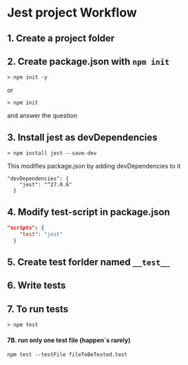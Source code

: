 # Jest project Workflow

## 1. Create a project folder

## 2. Create package.json with `npm init`

```shell
> npm init -y
```

or

```shell
> npm init
```

and answer the question

## 3. Install jest as devDependencies

```shell
> npm install jest --save-dev
```

This modifies package.json by adding devDependencies to it

```
"devDependencies": {
    "jest": "^27.0.6"
  }
```

## 4. Modify test-script in package.json

```json
"scripts": {
    "test": "jest"
  }
```

## 5. Create test forlder named `__test__`

## 6. Write tests

## 7. To run tests

```shell
> npm test
```

#### 7B. run only one test file (happen´s rarely)

```shell
npm test --testFile fileToBeTested.test
```
